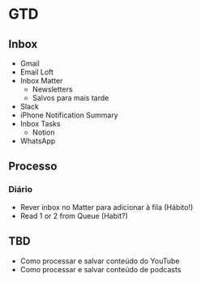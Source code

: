 # GTD
## Inbox
- Gmail
- Email Loft
- Inbox Matter
	- Newsletters
	- Salvos para mais tarde
- Slack
- iPhone Notification Summary
- Inbox Tasks
	- Notion
- WhatsApp

## Processo
### Diário
- Rever inbox no Matter para adicionar à fila (Hábito!)
- Read 1 or 2 from Queue (Habit?)

## TBD
- Como processar e salvar conteúdo do YouTube
- Como processar e salvar conteúdo de podcasts